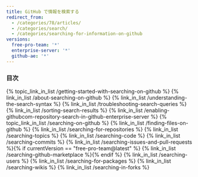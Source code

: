 ```yaml
---
title: GitHub で情報を検索する
redirect_from:
  - /categories/78/articles/
  - /categories/search/
  - /categories/searching-for-information-on-github
versions:
  free-pro-team: '*'
  enterprise-server: '*'
  github-ae: '*'
---
```



### 目次

{% topic_link_in_list /getting-started-with-searching-on-github %}
    {% link_in_list /about-searching-on-github %}
    {% link_in_list /understanding-the-search-syntax %}
    {% link_in_list /troubleshooting-search-queries %}
    {% link_in_list /sorting-search-results %}
    {% link_in_list /enabling-githubcom-repository-search-in-github-enterprise-server %}
{% topic_link_in_list /searching-on-github %}
    {% link_in_list /finding-files-on-github %}
    {% link_in_list /searching-for-repositories %}
    {% link_in_list /searching-topics %}
    {% link_in_list /searching-code %}
    {% link_in_list /searching-commits %}
    {% link_in_list /searching-issues-and-pull-requests %}{% if currentVersion == "free-pro-team@latest" %}
    {% link_in_list /searching-github-marketplace %}{% endif %}
    {% link_in_list /searching-users %}
    {% link_in_list /searching-for-packages %}
    {% link_in_list /searching-wikis %}
    {% link_in_list /searching-in-forks %}
